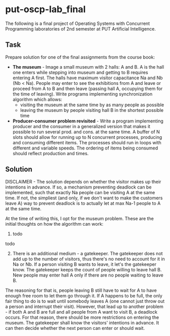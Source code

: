 # put-oscp-lab_final
The following is a final project of Operating Systems with Concurrent Programming laboratories of 2nd semester at PUT Artificial Intelligence.

## Task
Prepare solution for one of the final assignments from the course book:
- **The museum** - Image a small museum with 2 halls: A and B. A is the hall one enters while stepping into museum and getting to B requires entering A first. The halls have maximum visitor capacitance Na and Nb (Nb < Na). People may enter to see the exhibitions from A and leave or proceed from A to B and then leave (passing hall A, occupying them for the time of leaving). Write programs implementing synchronization algorithm which allows:
  - visiting the museum at the same time by as many people as possible
  - leaving the museum by people visiting hall B in the shortest possible time
- **Producer-consumer problem revisited** - Write a program implementing producer and the consumer in a generalized version that makes it possible to run several prod. and cons. at the same time. A buffer of N slots should allow for running up to N concurrent processes, producing and consuming different items. The processes should run in loops with different and variable speeds. The ordering of items being consumed should reflect production and times.

## Solution

DISCLAIMER - The solution depends on whether the visitor makes up their intentions in advance. If so, a mechanism preventing deadlock can be implemented, such that exactly Na people can be visiting A at the same time. If not, the simpliest (and only, if we don't want to make the customers leave A) way to prevent deadlock is to actually let at max Na-1 people to A at the same time.

At the time of writing this, I opt for the museum problem. These are the initial thoughts on how the algorithm can work:
1. todo

todo

2. There is an additional medium - a gatekeeper. The gatekeeper does not add up to the number of visitors, thus there's no need to account for it in Na or Nb. If a person visiting B wants to leave, it let's the gatekeeper know. The gatekeeper keeps the count of people willing to leave hall B. New people may enter hall A only if there are no people waiting to leave B.

The reasoning for that is, people leaving B still have to wait for A to have enough free room to let them go through it. If A happens to be full, the only fair thing to do is to wait until somebody leaves A (one cannot just throw out a person and interrupt their visit). However, that lead up to another problem - if both A and B are full and all people from A want to visit B, a deadlock occurs. For that reason, there should be more restrictions on entering the museum. The gatekeeper shall know the visitors' intentions in advance. It can then decide whether the next person can enter or should wait.
